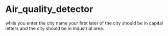 # Air_quality_detector
while you enter the city name your first later of the city should be in capital letters and the city should be in industrial area.
